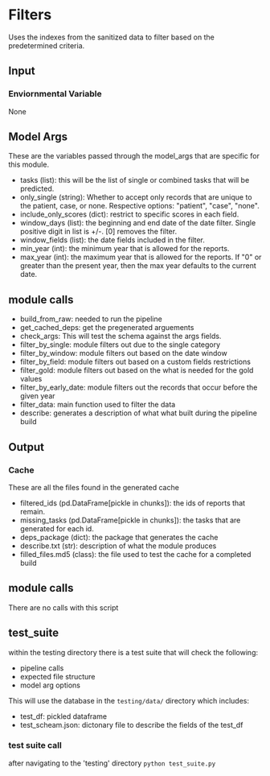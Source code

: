 # Filters

Uses the indexes from the sanitized data to filter based on the predetermined criteria.

## Input
### Enviornmental Variable

None

## Model Args
These are the variables passed through the model_args that are specific for this module.

* tasks (list): this will be the list of single or combined tasks that will be predicted.
* only_single (string): Whether to accept only records that are unique to the patient, case, 
                          or none. Respective options: "patient", "case", "none".
* include_only_scores (dict): restrict to specific scores in each field.
* window_days (list): the beginning and end date of the date filter. Single positive digit 
                          in list is +/-. [0] removes the filter.
* window_fields (list): the date fields included in the filter.
* min_year (int): the minimum year that is allowed for the reports.
* max_year (int): the maximum year that is allowed for the reports. If "0" or greater than
                      the present year, then the max year defaults to the current date.

## module calls

* build_from_raw:        needed to run the pipeline
* get_cached_deps:       get the pregenerated arguements
* check_args:            This will test the schema against the args fields.
* filter_by_single:      module filters out due to the single category
* filter_by_window:      module filters out based on the date window
* filter_by_field:       module filters out based on a custom fields restrictions
* filter_gold:           module filters out based on the what is needed for the gold values
* filter_by_early_date:  module filters out the records that occur before the given year
* filter_data:           main function used to filter the data
* describe:              generates a description of what what built during the pipeline build

## Output
### Cache
These are all the files found in the generated cache

* filtered_ids (pd.DataFrame[pickle in chunks]): the ids of reports that remain.
* missing_tasks (pd.DataFrame[pickle in chunks]): the tasks that are generated for each id.
* deps_package (dict): the package that generates the cache
* describe.txt (str): description of what the module produces
* filled_files.md5 (class): the file used to test the cache for a completed build

## module calls

There are no calls with this script

## test_suite

within the testing directory there is a test suite that will check the following:
* pipeline calls
* expected file structure
* model arg options

This will use the database in the `testing/data/` directory which includes:
* test_df:          pickled dataframe
* test_scheam.json: dictonary file to describe the fields of the test_df

### test suite call

after navigating to the 'testing' directory
`python test_suite.py`
